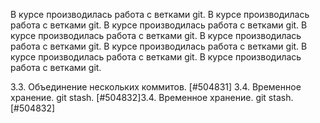В курсе производилась работа с ветками git.
В курсе производилась работа с ветками git.
В курсе производилась работа с ветками git.
В курсе производилась работа с ветками git.
В курсе производилась работа с ветками git.
В курсе производилась работа с ветками git.
В курсе производилась работа с ветками git.
В курсе производилась работа с ветками git.

3.3. Объединение нескольких коммитов. [#504831]
3.4. Временное хранение. git stash. [#504832]3.4. Временное хранение. git stash. [#504832]